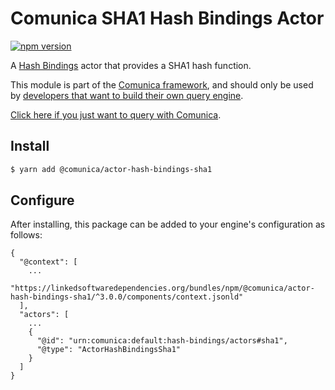 # Comunica SHA1 Hash Bindings Actor

[![npm version](https://badge.fury.io/js/%40comunica%2Factor-hash-bindings-sha1.svg)](https://www.npmjs.com/package/@comunica/actor-hash-bindings-sha1)

A [Hash Bindings](https://github.com/comunica/comunica/tree/master/packages/bus-hash-bindings) actor that
provides a SHA1 hash function.

This module is part of the [Comunica framework](https://github.com/comunica/comunica),
and should only be used by [developers that want to build their own query engine](https://comunica.dev/docs/modify/).

[Click here if you just want to query with Comunica](https://comunica.dev/docs/query/).

## Install

```bash
$ yarn add @comunica/actor-hash-bindings-sha1
```

## Configure

After installing, this package can be added to your engine's configuration as follows:
```text
{
  "@context": [
    ...
    "https://linkedsoftwaredependencies.org/bundles/npm/@comunica/actor-hash-bindings-sha1/^3.0.0/components/context.jsonld"
  ],
  "actors": [
    ...
    {
      "@id": "urn:comunica:default:hash-bindings/actors#sha1",
      "@type": "ActorHashBindingsSha1"
    }
  ]
}
```
